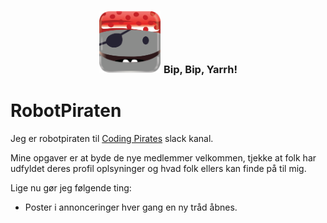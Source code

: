 <center>
    <h3><img src="avatar.png"/ width="100px"> Bip, Bip, Yarrh! </h3>
</center>

# RobotPiraten
Jeg er robotpiraten til [Coding Pirates](codingpirates.dk) slack kanal.

Mine opgaver er at byde de nye medlemmer velkommen, tjekke at folk har udfyldet
deres profil oplsyninger og hvad folk ellers kan finde på til mig.  


Lige nu gør jeg følgende ting:
* Poster i annonceringer hver gang en ny tråd åbnes.
